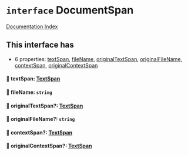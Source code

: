 # `interface` DocumentSpan

[Documentation Index](../README.md)

## This interface has

- 6 properties:
[textSpan](#-textspan-textspan),
[fileName](#-filename-string),
[originalTextSpan](#-originaltextspan-textspan),
[originalFileName](#-originalfilename-string),
[contextSpan](#-contextspan-textspan),
[originalContextSpan](#-originalcontextspan-textspan)


#### 📄 textSpan: [TextSpan](../private.interface.TextSpan/README.md)



#### 📄 fileName: `string`



#### 📄 originalTextSpan?: [TextSpan](../private.interface.TextSpan/README.md)



#### 📄 originalFileName?: `string`



#### 📄 contextSpan?: [TextSpan](../private.interface.TextSpan/README.md)



#### 📄 originalContextSpan?: [TextSpan](../private.interface.TextSpan/README.md)



